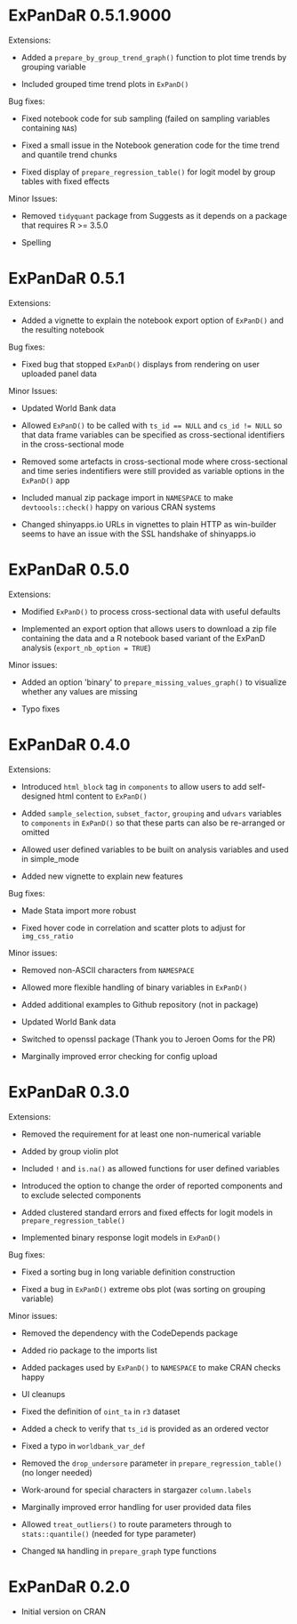 # ExPanDaR 0.5.1.9000

Extensions:

* Added a `prepare_by_group_trend_graph()` function to plot time trends by
grouping variable

* Included grouped time trend plots in `ExPanD()`


Bug fixes:

* Fixed notebook code for sub sampling (failed on sampling variables containing `NA`s) 

* Fixed a small issue in the Notebook generation code for the time trend and
quantile trend chunks

* Fixed display of `prepare_regression_table()` for logit model by group tables
with fixed effects


Minor Issues:

* Removed `tidyquant` package from Suggests as it depends on a package that
requires R >= 3.5.0

* Spelling


# ExPanDaR 0.5.1

Extensions:

* Added a vignette to explain the notebook export option of `ExPanD()` and the 
resulting notebook


Bug fixes:

* Fixed bug that stopped `ExPanD()` displays from rendering on user uploaded 
panel data


Minor Issues: 

* Updated World Bank data

* Allowed `ExPanD()` to be called with `ts_id == NULL` and `cs_id != NULL` so
that data frame variables can be specified as cross-sectional identifiers
in the cross-sectional mode

* Removed some artefacts in cross-sectional mode where cross-sectional and
time series indentifiers were still provided as variable options in the 
`ExPanD()` app

* Included manual zip package import in `NAMESPACE` to make `devtoools::check()` 
happy on various CRAN systems

* Changed shinyapps.io URLs in vignettes to plain HTTP as win-builder seems to
have an issue with the SSL handshake of shinyapps.io


# ExPanDaR 0.5.0

Extensions:

* Modified `ExPanD()` to process cross-sectional data with useful defaults

* Implemented an export option that allows users to download a 
zip file containing the data and a R notebook based variant of the ExPanD
analysis (`export_nb_option = TRUE`)


Minor issues:

* Added an option 'binary' to `prepare_missing_values_graph()` to visualize 
whether any values are missing

* Typo fixes


# ExPanDaR 0.4.0

Extensions:

* Introduced `html_block` tag in `components` to allow users to add 
self-designed html content to `ExPanD()`

* Added `sample_selection`, `subset_factor`, `grouping` and `udvars` variables 
to `components` in `ExPanD()` so that these parts can also be re-arranged 
or omitted

* Allowed user defined variables to be built on analysis variables and used
in simple_mode

* Added new vignette to explain new features


Bug fixes:

* Made Stata import more robust

* Fixed hover code in correlation and scatter plots to adjust for 
`img_css_ratio`


Minor issues:

* Removed non-ASCII characters from `NAMESPACE`

* Allowed more flexible handling of binary variables in `ExPanD()`

* Added additional examples to Github repository (not in package)

* Updated World Bank data

* Switched to openssl package (Thank you to Jeroen Ooms for the PR)

* Marginally improved error checking for config upload


# ExPanDaR 0.3.0

Extensions:

* Removed the requirement for at least one non-numerical variable

* Added by group violin plot

* Included `!` and `is.na()` as allowed functions for user defined variables

* Introduced the option to change the order of reported components and to 
exclude selected components

* Added clustered standard errors and fixed effects for logit models in 
`prepare_regression_table()`

* Implemented binary response logit models in `ExPanD()`


Bug fixes:

* Fixed a sorting bug in long variable definition construction

* Fixed a bug in `ExPanD()` extreme obs plot (was sorting on grouping variable)


Minor issues:

* Removed the dependency with the CodeDepends package

* Added rio package to the imports list

* Added packages used by `ExPanD()` to `NAMESPACE` to make CRAN checks happy

* UI cleanups

* Fixed the definition of `oint_ta` in `r3` dataset

* Added a check to verify that `ts_id` is provided as an ordered vector 

* Fixed a typo in `worldbank_var_def`

* Removed the `drop_undersore` parameter in `prepare_regression_table()` 
(no longer needed)

* Work-around for special characters in stargazer `column.labels`

* Marginally improved error handling for user provided data files

* Allowed `treat_outliers()` to route parameters through to `stats::quantile()` 
(needed for type parameter)

* Changed `NA` handling in `prepare_graph` type functions


# ExPanDaR 0.2.0

* Initial version on CRAN

